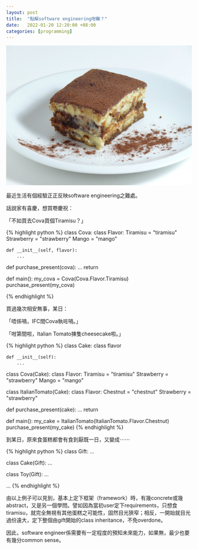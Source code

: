 ```yaml
---
layout: post
title:  "點解software engineering咁難？"
date:   2022-01-20 12:20:00 +08:00
categories: [programming]
---
```

![image](/assets/img/Tiramisu_-_Raffaele_Diomede.jpg)

最近生活有個經驗正正反映software engineering之難處。

話說家有喜慶，想買嘢慶祝：

「不如買去Cova買個Tiramisu？」

{% highlight python %}
class Cova:
	class Flavor:
        Tiramisu = "tiramisu"
        Strawberry = "strawberry"
        Mango = "mango"

	def __init__(self, flavor):
        ...

def purchase_present(cova):
    ...
    return

def main():
	my_cova = Cova(Cova.Flavor.Tiramisu)
	purchase_present(my_cova)

{% endhighlight %}

買過幾次相安無事，某日：

「唔係喎，IFC間Cova執咗喎。」

「咁第間啦，Italian Tomato揀隻cheesecake啦。」

{% highlight python %}
class Cake:
    class flavor

    def __init__(self):
        ...

class Cova(Cake):
	class Flavor:
        Tiramisu = "tiramisu"
        Strawberry = "strawberry"
        Mango = "mango"

class ItalianTomato(Cake):
	class Flavor:
        Chestnut = "chestnut"
        Strawberry = "strawberry"

def purchase_present(cake):
    ...
    return

def main():
	my_cake = ItalianTomato(ItalianTomato.Flavor.Chestnut)
	purchase_present(my_cake)
{% endhighlight %}

到某日，原來食蛋糕都會有食到厭既一日，又變成⋯⋯

{% highlight python %}
class Gift:
    ...

class Cake(Gift):
    ...

class Toy(Gift):
    ...

...
{% endhighlight %}

由以上例子可以見到，基本上定下框架（framework）時，有幾concrete或幾abstract，又是另一個學問。譬如因為當初user定下requirements，只想食tiramisu，就完全無視有其他蛋糕之可能性，固然目光狹窄；相反，一開始就目光過份遠大，定下整個由gift開始的class inheritance，不免overdone。

因此，software engineer係需要有一定程度的預知未來能力，如果無，最少也要有幾分common sense。

